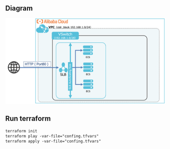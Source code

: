## Diagram
![Diagram](./18.1.png "slb-setting-sample")



## Run terraform
 ```
terraform init
terraform play -var-file="confing.tfvars"
terraform apply -var-file="confing.tfvars"
```
